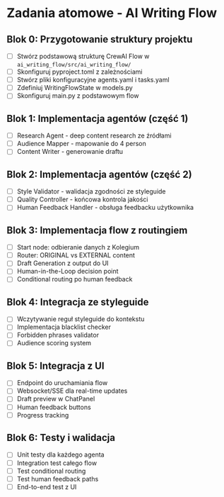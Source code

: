 # Zadania atomowe - AI Writing Flow

## Blok 0: Przygotowanie struktury projektu

- [ ] Stwórz podstawową strukturę CrewAI Flow w `ai_writing_flow/src/ai_writing_flow/`
- [ ] Skonfiguruj pyproject.toml z zależnościami
- [ ] Stwórz pliki konfiguracyjne agents.yaml i tasks.yaml
- [ ] Zdefiniuj WritingFlowState w models.py
- [ ] Skonfiguruj main.py z podstawowym flow

## Blok 1: Implementacja agentów (część 1)

- [ ] Research Agent - deep content research ze źródłami
- [ ] Audience Mapper - mapowanie do 4 person
- [ ] Content Writer - generowanie draftu

## Blok 2: Implementacja agentów (część 2)

- [ ] Style Validator - walidacja zgodności ze styleguide
- [ ] Quality Controller - końcowa kontrola jakości
- [ ] Human Feedback Handler - obsługa feedbacku użytkownika

## Blok 3: Implementacja flow z routingiem

- [ ] Start node: odbieranie danych z Kolegium
- [ ] Router: ORIGINAL vs EXTERNAL content
- [ ] Draft Generation z output do UI
- [ ] Human-in-the-Loop decision point
- [ ] Conditional routing po human feedback

## Blok 4: Integracja ze styleguide

- [ ] Wczytywanie reguł styleguide do kontekstu
- [ ] Implementacja blacklist checker
- [ ] Forbidden phrases validator
- [ ] Audience scoring system

## Blok 5: Integracja z UI

- [ ] Endpoint do uruchamiania flow
- [ ] Websocket/SSE dla real-time updates
- [ ] Draft preview w ChatPanel
- [ ] Human feedback buttons
- [ ] Progress tracking

## Blok 6: Testy i walidacja

- [ ] Unit testy dla każdego agenta
- [ ] Integration test całego flow
- [ ] Test conditional routing
- [ ] Test human feedback paths
- [ ] End-to-end test z UI